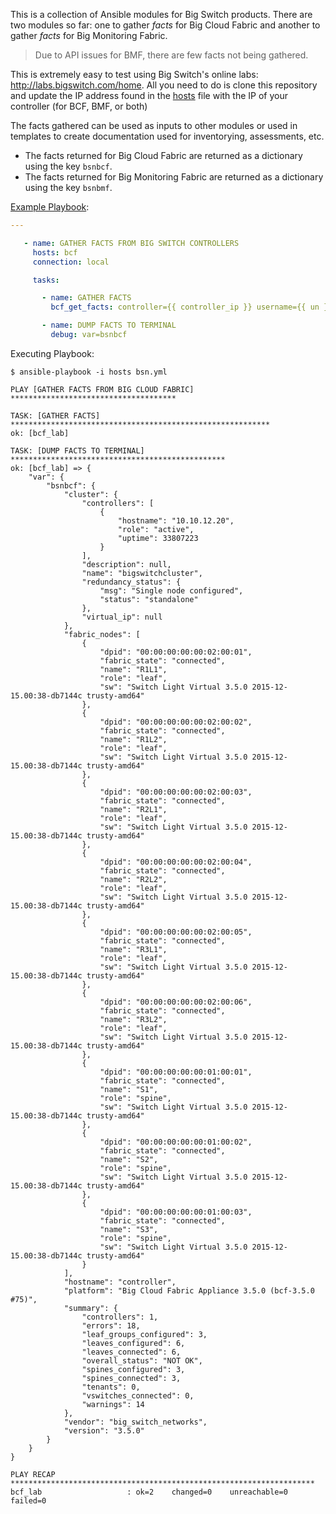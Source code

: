 
This is a collection of Ansible modules for Big Switch products.  There are two modules so far: one to gather *facts* for Big Cloud Fabric and another to gather *facts* for Big Monitoring Fabric.

> Due to API issues for BMF, there are few facts not being gathered.

This is extremely easy to test using Big Switch's online labs: http://labs.bigswitch.com/home.  All you need to do is clone this repository and update the IP address found in the [hosts](hosts) file with the IP of your controller (for BCF, BMF, or both)

The facts gathered can be used as inputs to other modules or used in templates to create documentation used for inventorying, assessments, etc.

* The facts returned for Big Cloud Fabric are returned as a dictionary using the key `bsnbcf`.
* The facts returned for Big Monitoring Fabric are returned as a dictionary using the key `bsnbmf`.


[Example Playbook](bsn.yml):

```yaml
---

   - name: GATHER FACTS FROM BIG SWITCH CONTROLLERS
     hosts: bcf
     connection: local

     tasks:

       - name: GATHER FACTS
         bcf_get_facts: controller={{ controller_ip }} username={{ un }} password={{ pwd }}

       - name: DUMP FACTS TO TERMINAL
         debug: var=bsnbcf


```

Executing Playbook:

```
$ ansible-playbook -i hosts bsn.yml 

PLAY [GATHER FACTS FROM BIG CLOUD FABRIC] ************************************* 

TASK: [GATHER FACTS] ********************************************************** 
ok: [bcf_lab]

TASK: [DUMP FACTS TO TERMINAL] ************************************************ 
ok: [bcf_lab] => {
    "var": {
        "bsnbcf": {
            "cluster": {
                "controllers": [
                    {
                        "hostname": "10.10.12.20",
                        "role": "active",
                        "uptime": 33807223
                    }
                ],
                "description": null,
                "name": "bigswitchcluster",
                "redundancy_status": {
                    "msg": "Single node configured",
                    "status": "standalone"
                },
                "virtual_ip": null
            },
            "fabric_nodes": [
                {
                    "dpid": "00:00:00:00:00:02:00:01",
                    "fabric_state": "connected",
                    "name": "R1L1",
                    "role": "leaf",
                    "sw": "Switch Light Virtual 3.5.0 2015-12-15.00:38-db7144c trusty-amd64"
                },
                {
                    "dpid": "00:00:00:00:00:02:00:02",
                    "fabric_state": "connected",
                    "name": "R1L2",
                    "role": "leaf",
                    "sw": "Switch Light Virtual 3.5.0 2015-12-15.00:38-db7144c trusty-amd64"
                },
                {
                    "dpid": "00:00:00:00:00:02:00:03",
                    "fabric_state": "connected",
                    "name": "R2L1",
                    "role": "leaf",
                    "sw": "Switch Light Virtual 3.5.0 2015-12-15.00:38-db7144c trusty-amd64"
                },
                {
                    "dpid": "00:00:00:00:00:02:00:04",
                    "fabric_state": "connected",
                    "name": "R2L2",
                    "role": "leaf",
                    "sw": "Switch Light Virtual 3.5.0 2015-12-15.00:38-db7144c trusty-amd64"
                },
                {
                    "dpid": "00:00:00:00:00:02:00:05",
                    "fabric_state": "connected",
                    "name": "R3L1",
                    "role": "leaf",
                    "sw": "Switch Light Virtual 3.5.0 2015-12-15.00:38-db7144c trusty-amd64"
                },
                {
                    "dpid": "00:00:00:00:00:02:00:06",
                    "fabric_state": "connected",
                    "name": "R3L2",
                    "role": "leaf",
                    "sw": "Switch Light Virtual 3.5.0 2015-12-15.00:38-db7144c trusty-amd64"
                },
                {
                    "dpid": "00:00:00:00:00:01:00:01",
                    "fabric_state": "connected",
                    "name": "S1",
                    "role": "spine",
                    "sw": "Switch Light Virtual 3.5.0 2015-12-15.00:38-db7144c trusty-amd64"
                },
                {
                    "dpid": "00:00:00:00:00:01:00:02",
                    "fabric_state": "connected",
                    "name": "S2",
                    "role": "spine",
                    "sw": "Switch Light Virtual 3.5.0 2015-12-15.00:38-db7144c trusty-amd64"
                },
                {
                    "dpid": "00:00:00:00:00:01:00:03",
                    "fabric_state": "connected",
                    "name": "S3",
                    "role": "spine",
                    "sw": "Switch Light Virtual 3.5.0 2015-12-15.00:38-db7144c trusty-amd64"
                }
            ],
            "hostname": "controller",
            "platform": "Big Cloud Fabric Appliance 3.5.0 (bcf-3.5.0 #75)",
            "summary": {
                "controllers": 1,
                "errors": 18,
                "leaf_groups_configured": 3,
                "leaves_configured": 6,
                "leaves_connected": 6,
                "overall_status": "NOT OK",
                "spines_configured": 3,
                "spines_connected": 3,
                "tenants": 0,
                "vswitches_connected": 0,
                "warnings": 14
            },
            "vendor": "big_switch_networks",
            "version": "3.5.0"
        }
    }
}

PLAY RECAP ******************************************************************** 
bcf_lab                   : ok=2    changed=0    unreachable=0    failed=0   

```

